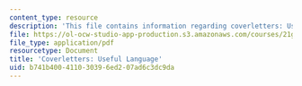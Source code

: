 ```yaml
---
content_type: resource
description: 'This file contains information regarding coverletters: Useful language.'
file: https://ol-ocw-studio-app-production.s3.amazonaws.com/courses/21g-228-advanced-workshop-in-writing-for-social-sciences-and-architecture-els-spring-2007/b741b400411030396ed207ad6c3dc9da_MIT21G.228S07_cover_letter.pdf
file_type: application/pdf
resourcetype: Document
title: 'Coverletters: Useful Language'
uid: b741b400-4110-3039-6ed2-07ad6c3dc9da
---
```

